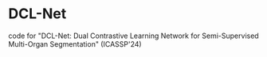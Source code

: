 # DCL-Net
code for "DCL-Net: Dual Contrastive Learning Network for Semi-Supervised Multi-Organ Segmentation" (ICASSP'24)
